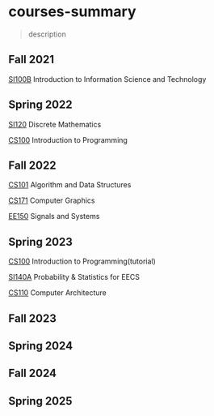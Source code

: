 # courses-summary

> description



## Fall 2021

[SI100B](https://github.com/zsc2003/ShanghaiTech-SI100B)  Introduction to Information Science and Technology



## Spring 2022

[SI120](https://github.com/zsc2003/ShanghaiTech-SI120) Discrete Mathematics

[CS100](https://github.com/zsc2003/ShanghaiTech-CS100)  Introduction to Programming



## Fall 2022

[CS101](https://github.com/zsc2003/ShanghaiTech-CS101.git) Algorithm and Data Structures

[CS171](https://github.com/zsc2003/ShanghaiTech-CS171.git) Computer Graphics

[EE150](https://github.com/zsc2003/ShanghaiTech-EE150) Signals and Systems



## Spring 2023

[CS100](https://github.com/zsc2003/ShanghaiTech-CS100.git) Introduction to Programming(tutorial)

[SI140A](https://github.com/zsc2003/ShanghaiTech-SI140A.git) Probability & Statistics for EECS

[CS110](https://github.com/zsc2003/ShanghaiTech-CS110.git) Computer Architecture 



## Fall 2023

[]()

[]()

[]()

[]()



## Spring 2024

[]()

[]()

[]()

[]()



## Fall 2024

[]()





## Spring 2025

[]()